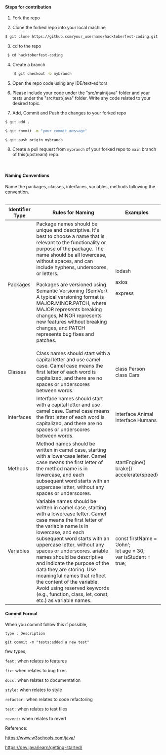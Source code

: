 #### Steps for contribution

1. Fork the repo

2. Clone the forked repo into your local machine <br>
``` bash 
$ git clone https://github.com/your_username/hacktoberfest-coding.git
```

3. cd to the repo
```bash
 $ cd hacktoberfest-coding 
 ```

4. Create a branch
```bash
    $ git checkout -b mybranch
```

5. Open the repo code using any IDE/text-editors

6. Please include your code under the "src/main/java" folder and your tests under the "src/test/java" folder. Write any code related to your desired topic.

7. Add, Commit and Push the changes to your forked repo
``` bash
$ git add .

$ git commit -m "your commit message"

$ git push origin mybranch
```

8. Create a pull request from `mybranch` of your forked repo to `main` branch of this(upstream) repo.

<br>


#### Naming Conventions
Name the packages, classes, interfaces, variables, methods following the convention.
<br><br>
<div class="otable-w1">
<table class="otable-w2 otable-tech-basic">    <thead>         <tr>             <th>       <a name="15405" id="15405"></a>            Identifier Type</th>             <th> <a name="15407" id="15407"></a>            Rules for Naming</th>             <th><a name="15409" id="15409"></a>            Examples</th>         </tr>  </thead><tbody>       <tr>             <td>             <p><a name="28840" id="28840"></a> Packages</td>             <td><a name="34793" id="34793"></a> Package names should be unique and descriptive. It's best to choose a name that is relevant to the functionality or purpose of the package. The name should be all lowercase, without spaces, and can include hyphens, underscores, or letters.</p>             <p><a name="28865" id="28865"></a> Packages are versioned using Semantic Versioning (SemVer). A typical versioning format is MAJOR.MINOR.PATCH, where MAJOR represents breaking changes, MINOR represents new features without breaking changes, and PATCH represents bug fixes and patches.</td>             <td><a name="34962" id="34962"></a> lodash</p>             <p><a name="34966" id="34966"></a> axios</p>             <p><a name="34967" id="34967"></a></p>             <p><a name="28894" id="28894"></a> express</td>         </tr>         <tr>             <td><a name="15411" id="15411"></a> Classes</td>             <td><a name="15413" id="15413"></a> Class names should start with a capital letter and use camel case. Camel case means the first letter of each word is capitalized, and there are no spaces or underscores between words.</td>             <td><a name="15415" id="15415"></a> class Person             <br>             class Cars</td>         </tr>         <tr>             <td><a name="15417" id="15417"></a> Interfaces</td>             <td><a name="15419" id="15419"></a> Interface names should start with a capital letter and use camel case. Camel case means the first letter of each word is capitalized, and there are no spaces or underscores between words.</td>             <td><a name="15421" id="15421"></a> interface Animal             <br>             interface Humans</td>         </tr>         <tr>             <td><a name="15423" id="15423"></a> Methods</td>             <td><a name="15425" id="15425"></a> Method names should be written in camel case, starting with a lowercase letter. Camel case means the first letter of the method name is in lowercase, and each subsequent word starts with an uppercase letter, without any spaces or underscores.</td>             <td><a name="15427" id="15427"></a> startEngine()             <br>             brake()             <br>             accelerate(speed)</td>         </tr>         <tr>             <td><a name="15429" id="15429"></a> Variables</td>             <td><a name="34851" id="34851"></a> Variable names should be written in camel case, starting with a lowercase letter. Camel case means the first letter of the variable name is in lowercase, and each subsequent word starts with an uppercase letter, without any spaces or underscores. ariable names should be descriptive and indicate the purpose of the data they are storing. Use meaningful names that reflect the content of the variable. Avoid using reserved keywords (e.g., function, class, let, const, etc.) as variable names. </td>             <td><a name="15434" id="15434"></a> const firstName = 'John';             <br>             let age = 30;             <br>            var isStudent = true; </td>         </tr>

</code></pre></div></td>         </tr>         <tr>                      </tr>     </tbody> </table>  </div></div>    <!-- CN15v0 -->

#### Commit Format

When you commit follow this if possible, 

`type : Description`

`git commit -m "tests:added a new test"`

few types,

`feat:` when relates to features

`fix:` when relates to bug fixes

`docs:` when relates to documentation

`style:` when relates to style

`refactor:` when relates to code refactoring

`test:` when relates to test files

`revert:` when relates to revert

Reference: 

https://www.w3schools.com/java/

https://dev.java/learn/getting-started/
